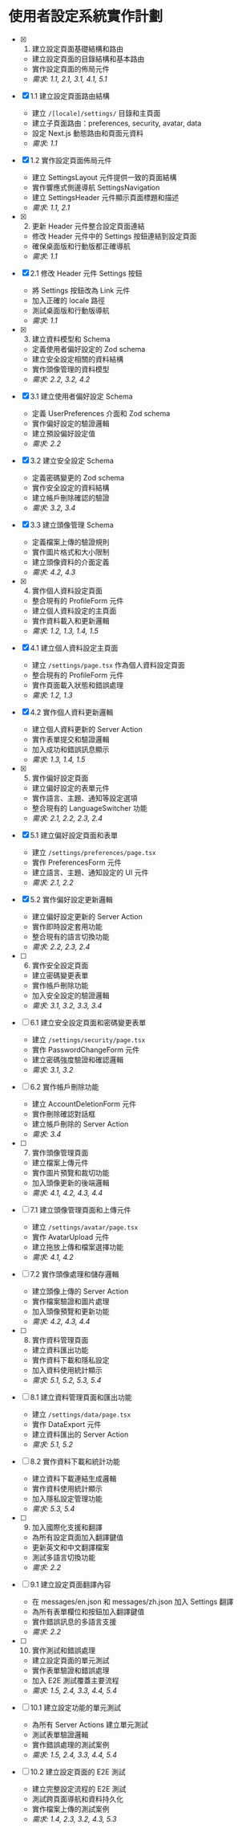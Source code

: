 # 使用者設定系統實作計劃

- [x] 1. 建立設定頁面基礎結構和路由
  - 建立設定頁面的目錄結構和基本路由
  - 實作設定頁面的佈局元件
  - _需求: 1.1, 2.1, 3.1, 4.1, 5.1_

- [x] 1.1 建立設定頁面路由結構
  - 建立 `/[locale]/settings/` 目錄和主頁面
  - 建立子頁面路由：preferences, security, avatar, data
  - 設定 Next.js 動態路由和頁面元資料
  - _需求: 1.1_

- [x] 1.2 實作設定頁面佈局元件
  - 建立 SettingsLayout 元件提供一致的頁面結構
  - 實作響應式側邊導航 SettingsNavigation
  - 建立 SettingsHeader 元件顯示頁面標題和描述
  - _需求: 1.1, 2.1_

- [x] 2. 更新 Header 元件整合設定頁面連結
  - 修改 Header 元件中的 Settings 按鈕連結到設定頁面
  - 確保桌面版和行動版都正確導航
  - _需求: 1.1_

- [x] 2.1 修改 Header 元件 Settings 按鈕
  - 將 Settings 按鈕改為 Link 元件
  - 加入正確的 locale 路徑
  - 測試桌面版和行動版導航
  - _需求: 1.1_

- [x] 3. 建立資料模型和 Schema
  - 定義使用者偏好設定的 Zod schema
  - 建立安全設定相關的資料結構
  - 實作頭像管理的資料模型
  - _需求: 2.2, 3.2, 4.2_

- [x] 3.1 建立使用者偏好設定 Schema
  - 定義 UserPreferences 介面和 Zod schema
  - 實作偏好設定的驗證邏輯
  - 建立預設偏好設定值
  - _需求: 2.2_

- [x] 3.2 建立安全設定 Schema
  - 定義密碼變更的 Zod schema
  - 實作安全設定的資料結構
  - 建立帳戶刪除確認的驗證
  - _需求: 3.2, 3.4_

- [x] 3.3 建立頭像管理 Schema
  - 定義檔案上傳的驗證規則
  - 實作圖片格式和大小限制
  - 建立頭像資料的介面定義
  - _需求: 4.2, 4.3_

- [x] 4. 實作個人資料設定頁面
  - 整合現有的 ProfileForm 元件
  - 建立個人資料設定的主頁面
  - 實作資料載入和更新邏輯
  - _需求: 1.2, 1.3, 1.4, 1.5_

- [x] 4.1 建立個人資料設定主頁面
  - 建立 `/settings/page.tsx` 作為個人資料設定頁面
  - 整合現有的 ProfileForm 元件
  - 實作頁面載入狀態和錯誤處理
  - _需求: 1.2, 1.3_

- [x] 4.2 實作個人資料更新邏輯
  - 建立個人資料更新的 Server Action
  - 實作表單提交和驗證邏輯
  - 加入成功和錯誤訊息顯示
  - _需求: 1.3, 1.4, 1.5_

- [x] 5. 實作偏好設定頁面
  - 建立偏好設定的表單元件
  - 實作語言、主題、通知等設定選項
  - 整合現有的 LanguageSwitcher 功能
  - _需求: 2.1, 2.2, 2.3, 2.4_

- [x] 5.1 建立偏好設定頁面和表單
  - 建立 `/settings/preferences/page.tsx`
  - 實作 PreferencesForm 元件
  - 建立語言、主題、通知設定的 UI 元件
  - _需求: 2.1, 2.2_

- [x] 5.2 實作偏好設定更新邏輯
  - 建立偏好設定更新的 Server Action
  - 實作即時設定套用功能
  - 整合現有的語言切換功能
  - _需求: 2.2, 2.3, 2.4_

- [ ] 6. 實作安全設定頁面
  - 建立密碼變更表單
  - 實作帳戶刪除功能
  - 加入安全設定的驗證邏輯
  - _需求: 3.1, 3.2, 3.3, 3.4_

- [ ] 6.1 建立安全設定頁面和密碼變更表單
  - 建立 `/settings/security/page.tsx`
  - 實作 PasswordChangeForm 元件
  - 建立密碼強度驗證和確認邏輯
  - _需求: 3.1, 3.2_

- [ ] 6.2 實作帳戶刪除功能
  - 建立 AccountDeletionForm 元件
  - 實作刪除確認對話框
  - 建立帳戶刪除的 Server Action
  - _需求: 3.4_

- [ ] 7. 實作頭像管理頁面
  - 建立檔案上傳元件
  - 實作圖片預覽和裁切功能
  - 加入頭像更新的後端邏輯
  - _需求: 4.1, 4.2, 4.3, 4.4_

- [ ] 7.1 建立頭像管理頁面和上傳元件
  - 建立 `/settings/avatar/page.tsx`
  - 實作 AvatarUpload 元件
  - 建立拖放上傳和檔案選擇功能
  - _需求: 4.1, 4.2_

- [ ] 7.2 實作頭像處理和儲存邏輯
  - 建立頭像上傳的 Server Action
  - 實作檔案驗證和圖片處理
  - 加入頭像預覽和更新功能
  - _需求: 4.2, 4.3, 4.4_

- [ ] 8. 實作資料管理頁面
  - 建立資料匯出功能
  - 實作資料下載和隱私設定
  - 加入資料使用統計顯示
  - _需求: 5.1, 5.2, 5.3, 5.4_

- [ ] 8.1 建立資料管理頁面和匯出功能
  - 建立 `/settings/data/page.tsx`
  - 實作 DataExport 元件
  - 建立資料匯出的 Server Action
  - _需求: 5.1, 5.2_

- [ ] 8.2 實作資料下載和統計功能
  - 建立資料下載連結生成邏輯
  - 實作資料使用統計顯示
  - 加入隱私設定管理功能
  - _需求: 5.3, 5.4_

- [ ] 9. 加入國際化支援和翻譯
  - 為所有設定頁面加入翻譯鍵值
  - 更新英文和中文翻譯檔案
  - 測試多語言切換功能
  - _需求: 2.2_

- [ ] 9.1 建立設定頁面翻譯內容
  - 在 messages/en.json 和 messages/zh.json 加入 Settings 翻譯
  - 為所有表單欄位和按鈕加入翻譯鍵值
  - 實作錯誤訊息的多語言支援
  - _需求: 2.2_

- [ ] 10. 實作測試和錯誤處理
  - 建立設定頁面的單元測試
  - 實作表單驗證和錯誤處理
  - 加入 E2E 測試覆蓋主要流程
  - _需求: 1.5, 2.4, 3.3, 4.4, 5.4_

- [ ] 10.1 建立設定功能的單元測試
  - 為所有 Server Actions 建立單元測試
  - 測試表單驗證邏輯
  - 實作錯誤處理的測試案例
  - _需求: 1.5, 2.4, 3.3, 4.4, 5.4_

- [ ] 10.2 建立設定頁面的 E2E 測試
  - 建立完整設定流程的 E2E 測試
  - 測試跨頁面導航和資料持久化
  - 實作檔案上傳的測試案例
  - _需求: 1.4, 2.3, 3.2, 4.3, 5.3_